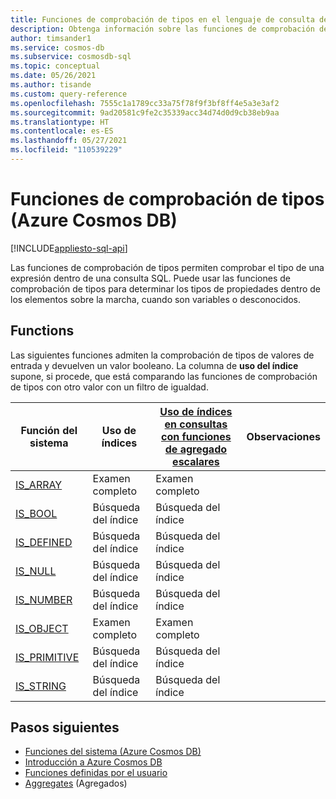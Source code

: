 ```yaml
---
title: Funciones de comprobación de tipos en el lenguaje de consulta de Azure Cosmos DB
description: Obtenga información sobre las funciones de comprobación de tipos del sistema SQL en Azure Cosmos DB.
author: timsander1
ms.service: cosmos-db
ms.subservice: cosmosdb-sql
ms.topic: conceptual
ms.date: 05/26/2021
ms.author: tisande
ms.custom: query-reference
ms.openlocfilehash: 7555c1a1789cc33a75f78f9f3bf8ff4e5a3e3af2
ms.sourcegitcommit: 9ad20581c9fe2c35339acc34d74d0d9cb38eb9aa
ms.translationtype: HT
ms.contentlocale: es-ES
ms.lasthandoff: 05/27/2021
ms.locfileid: "110539229"
---
```

# <a name="type-checking-functions-azure-cosmos-db"></a>Funciones de comprobación de tipos (Azure Cosmos DB)
[!INCLUDE[appliesto-sql-api](includes/appliesto-sql-api.md)]

Las funciones de comprobación de tipos permiten comprobar el tipo de una expresión dentro de una consulta SQL. Puede usar las funciones de comprobación de tipos para determinar los tipos de propiedades dentro de los elementos sobre la marcha, cuando son variables o desconocidos. 

## <a name="functions"></a>Functions

Las siguientes funciones admiten la comprobación de tipos de valores de entrada y devuelven un valor booleano. La columna de **uso del índice** supone, si procede, que está comparando las funciones de comprobación de tipos con otro valor con un filtro de igualdad.

| Función del sistema                           | Uso de índices | [Uso de índices en consultas con funciones de agregado escalares](index-overview.md#index-utilization-for-scalar-aggregate-functions) | Observaciones |
| ----------------------------------------- | ----------- | ------------------------------------------------------------ | ------- |
| [IS_ARRAY](sql-query-is-array.md)         | Examen completo   | Examen completo                                                    |         |
| [IS_BOOL](sql-query-is-bool.md)           | Búsqueda del índice  | Búsqueda del índice                                                   |         |
| [IS_DEFINED](sql-query-is-defined.md)     | Búsqueda del índice  | Búsqueda del índice                                                   |         |
| [IS_NULL](sql-query-is-null.md)           | Búsqueda del índice  | Búsqueda del índice                                                   |         |
| [IS_NUMBER](sql-query-is-number.md)       | Búsqueda del índice  | Búsqueda del índice                                                   |         |
| [IS_OBJECT](sql-query-is-object.md)       | Examen completo   | Examen completo                                                    |         |
| [IS_PRIMITIVE](sql-query-is-primitive.md) | Búsqueda del índice  | Búsqueda del índice                                                   |         |
| [IS_STRING](sql-query-is-string.md)       | Búsqueda del índice  | Búsqueda del índice                                                   |         

## <a name="next-steps"></a>Pasos siguientes

- [Funciones del sistema (Azure Cosmos DB)](sql-query-system-functions.md)
- [Introducción a Azure Cosmos DB](introduction.md)
- [Funciones definidas por el usuario](sql-query-udfs.md)
- [Aggregates](sql-query-aggregate-functions.md) (Agregados)
